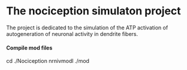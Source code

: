 # The nociception simulaton project

The project is dedicated to the simulation of the ATP activation of autogeneration of neuronal activity in dendrite fibers.


#### Compile mod files
cd ./Nociception 
nrnivmodl ./mod